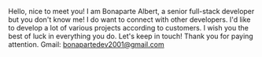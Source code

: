 Hello, nice to meet you!
I am Bonaparte Albert, a senior full-stack developer but you don't know me!
I do want to connect with other developers.
I'd like to develop a lot of various projects according to customers.
I wish you the best of luck in everything you do.
Let's keep in touch!
Thank you for paying attention.
Gmail: bonapartedev2001@gmail.com
